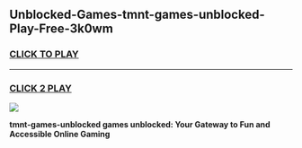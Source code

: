 
## Unblocked-Games-tmnt-games-unblocked-Play-Free-3k0wm
<h3>
<a href="https://premium76.site?title=tmnt-games-unblocked&ref=18A1">CLICK TO PLAY</a></h3>
<hr>

<h3>
<a href="https://premium76.site?title=tmnt-games-unblocked&ref=18A1">CLICK 2 PLAY</a>
  
</h3>

<a href="https://premium76.site?title=tmnt-games-unblocked&ref=18A1"><img src="https://clearcache.store/games.png"></a>


**tmnt-games-unblocked games unblocked: Your Gateway to Fun and Accessible Online Gaming**
